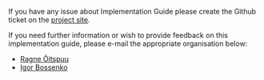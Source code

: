 If you have any issue about Implementation Guide please create the Github ticket on the [project site](https://github.com/HL7EE/ig-ee-base/issues).

If you need further information or wish to provide feedback on this implementation guide, please e-mail the appropriate organisation below:
- [Ragne Õitspuu](mailto:ragne.oitspuu@tehik.ee)
- [Igor Bossenko](mailto:igor.bossenko@gmail.com)

